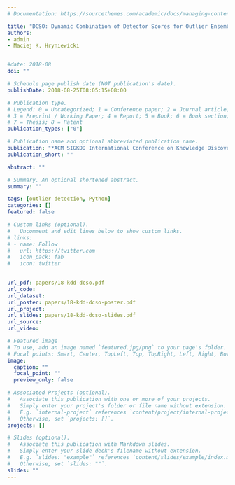 ```yaml
---
# Documentation: https://sourcethemes.com/academic/docs/managing-content/

title: "DCSO: Dynamic Combination of Detector Scores for Outlier Ensembles"
authors: 
- admin
- Maciej K. Hryniewicki


#date: 2018-08
doi: ""

# Schedule page publish date (NOT publication's date).
publishDate: 2018-08-25T08:05:15+08:00

# Publication type.
# Legend: 0 = Uncategorized; 1 = Conference paper; 2 = Journal article;
# 3 = Preprint / Working Paper; 4 = Report; 5 = Book; 6 = Book section;
# 7 = Thesis; 8 = Patent
publication_types: ["0"]

# Publication name and optional abbreviated publication name.
publication: "*ACM SIGKDD International Conference on Knowledge Discovery and Data Mining (KDD), Workshop on Outlier Detection De-constructed (ODD)*"
publication_short: ""

abstract: ""

# Summary. An optional shortened abstract.
summary: ""

tags: [outlier detection, Python]
categories: []
featured: false

# Custom links (optional).
#   Uncomment and edit lines below to show custom links.
# links:
# - name: Follow
#   url: https://twitter.com
#   icon_pack: fab
#   icon: twitter

  
url_pdf: papers/18-kdd-dcso.pdf
url_code:
url_dataset:
url_poster: papers/18-kdd-dcso-poster.pdf
url_project: 
url_slides: papers/18-kdd-dcso-slides.pdf
url_source: 
url_video:

# Featured image
# To use, add an image named `featured.jpg/png` to your page's folder. 
# Focal points: Smart, Center, TopLeft, Top, TopRight, Left, Right, BottomLeft, Bottom, BottomRight.
image:
  caption: ""
  focal_point: ""
  preview_only: false

# Associated Projects (optional).
#   Associate this publication with one or more of your projects.
#   Simply enter your project's folder or file name without extension.
#   E.g. `internal-project` references `content/project/internal-project/index.md`.
#   Otherwise, set `projects: []`.
projects: []

# Slides (optional).
#   Associate this publication with Markdown slides.
#   Simply enter your slide deck's filename without extension.
#   E.g. `slides: "example"` references `content/slides/example/index.md`.
#   Otherwise, set `slides: ""`.
slides: ""
---
```

